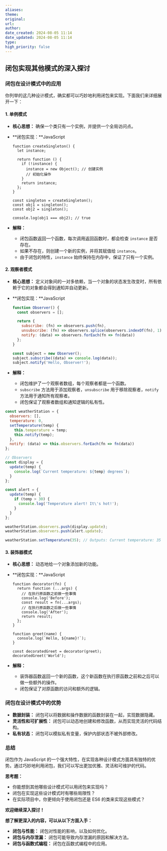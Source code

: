 ```yaml
---
aliases: 
theme: 
original: 
url: 
author: 
date_created: 2024-08-05 11:14
date_updated: 2024-08-05 11:14
type: 
high_priority: false
---
```


## 闭包实现其他模式的深入探讨

### 闭包在设计模式中的应用

你列举的这几种设计模式，确实都可以巧妙地利用闭包来实现。下面我们来详细展开一下：

#### 1. 单例模式

- **核心思想：** 确保一个类只有一个实例，并提供一个全局访问点。

- **闭包实现：**JavaScript

  ```
  function createSingleton() {
    let instance;

    return function () {
      if (!instance) {
        instance = new Object(); // 创建实例
        // 初始化操作
      }
      return instance;
    };
  }

  const singleton = createSingleton();
  const obj1 = singleton();
  const obj2 = singleton();

  console.log(obj1 === obj2); // true
  ```

- **解释：**
  - 闭包函数返回一个函数，每次调用返回函数时，都会检查 `instance` 是否存在。
  - 如果不存在，则创建一个新的实例，并将其赋值给 `instance`。
  - 由于闭包的特性，`instance` 始终保持在内存中，保证了只有一个实例。

#### 2. 观察者模式

- **核心思想：** 定义对象间的一对多依赖，当一个对象的状态发生改变时，所有依赖于它的对象都会得到通知并自动更新。

- **闭包实现：**JavaScript

  ```js
  function Observer() {
    const observers = [];

    return {
      subscribe: (fn) => observers.push(fn),
      unsubscribe: (fn) => observers.splice(observers.indexOf(fn), 1),
      notify: (data) => observers.forEach(fn => fn(data))
    };
  }

  const subject = new Observer();
  subject.subscribe((data) => console.log(data));
  subject.notify('Hello, Observer!');
  ```

- **解释：**
  - 闭包维护了一个观察者数组，每个观察者都是一个函数。
  - `subscribe` 方法用于添加观察者，`unsubscribe` 用于移除观察者，`notify` 方法用于通知所有观察者。
  - 闭包保证了观察者数组和通知逻辑的私有性。

```js
const weatherStation = {
  observers: [],
  temperature: 0,
  setTemperature(temp) {
    this.temperature = temp;
    this.notify(temp);
  },
  notify: (data) => this.observers.forEach(fn => fn(data))
};

// Observers
const display = {
  update(temp) {
    console.log(`Current temperature: ${temp} degrees`);
  }
};

const alert = {
  update(temp) {
    if (temp > 30) {
      console.log('Temperature alert! It\'s hot!');
    }
  }
};

weatherStation.observers.push(display.update);
weatherStation.observers.push(alert.update);

weatherStation.setTemperature(35); // Outputs: Current temperature: 35 degrees and Temperature alert! It's hot!

```
#### 3. 装饰器模式

- **核心思想：** 动态地给一个对象添加新的功能。

- **闭包实现：**JavaScript

  ```
  function decorator(fn) {
    return function (...args) {
      // 在执行原函数之前做一些事情
      console.log('Before');
      const result = fn(...args);
      // 在执行原函数之后做一些事情
      console.log('After');
      return result;
    };
  }

  function greet(name) {
    console.log(`Hello, ${name}!`);
  }

  const decoratedGreet = decorator(greet);
  decoratedGreet('World');
  ```

- **解释：**
  - 装饰器函数返回一个新的函数，这个新函数在执行原函数之前和之后可以做一些额外的操作。
  - 闭包保证了对原函数的访问和额外的逻辑。

### 闭包在设计模式中的优势

- **数据封装：** 闭包可以将数据和操作数据的函数封装在一起，实现数据隐藏。
- **灵活性和可扩展性：** 闭包可以动态地创建和修改函数，从而实现灵活的代码结构。
- **私有状态：** 闭包可以模拟私有变量，保护内部状态不被外部修改。

### 总结

闭包作为 JavaScript 的一个强大特性，在实现各种设计模式方面具有独特的优势。通过巧妙地利用闭包，我们可以写出更加优雅、灵活和可维护的代码。

**思考题：**

- 你能想到其他哪些设计模式可以用闭包来实现吗？
- 闭包在实现这些设计模式时有哪些局限性？
- 在实际项目中，你更倾向于使用闭包还是 ES6 的类来实现这些模式？

**欢迎继续深入探讨！**

**想了解更深入的内容，可以从以下方面入手：**

- **闭包与性能：** 闭包对性能的影响，以及如何优化。
- **闭包与内存泄漏：** 闭包可能导致内存泄漏的原因和解决方法。
- **闭包与函数式编程：** 闭包在函数式编程中的应用。



